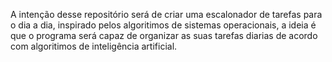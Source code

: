 A intenção desse repositório será de criar uma escalonador de tarefas para o dia a dia, inspirado pelos algoritimos de sistemas operacionais, a ideia é que o programa será capaz de organizar as suas tarefas diarias de acordo com algoritimos de inteligência artificial. 
